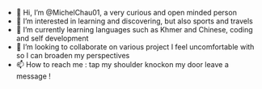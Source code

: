 - 👋 Hi, I’m @MichelChau01, a very curious and open minded person
- 👀 I’m interested in learning and discovering, but also sports and travels
- 🌱 I’m currently learning languages such as Khmer and Chinese, coding and self development
- 💞️ I’m looking to collaborate on various project I feel uncomfortable with so I can broaden my perspectives 
- 📫 How to reach me : tap my shoulder knockon my door leave a message !

<!---
MichelChau01/MichelChau01 is a ✨ special ✨ repository because its `README.md` (this file) appears on your GitHub profile.
You can click the Preview link to take a look at your changes.
--->
